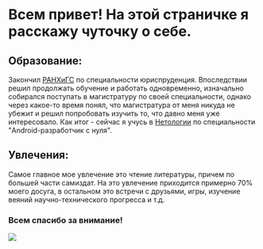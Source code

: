 # Всем привет! На этой страничке я расскажу чуточку о себе.
## Образование:
Закончил [РАНХиГС](https://www.ranepa.ru/) по специальности юриспруденция.
Впоследствии решил продолжать обучение и работать одновременно, изначально собирался поступать в магистратуру по своей специальности, однако через какое-то время понял, что магистратура от меня никуда не убежит и решил попробовать изучить то, что давно меня уже интересовало.
Как итог - сейчас я учусь в [Нетологии](https://netology.ru/) по специальности "Android-разработчик с нуля".
## Увлечения:
Самое главное мое увлечение это чтение литературы, причем по большей части самиздат. На это увлечение приходится  примерно 70% моего досуга, в остальном это встречи с друзьями, игры, изучение веяний научно-технического прогресса и т.д.
### Всем спасибо за внимание!
![](https://i.imgur.com/qPcJXNJ.png)
